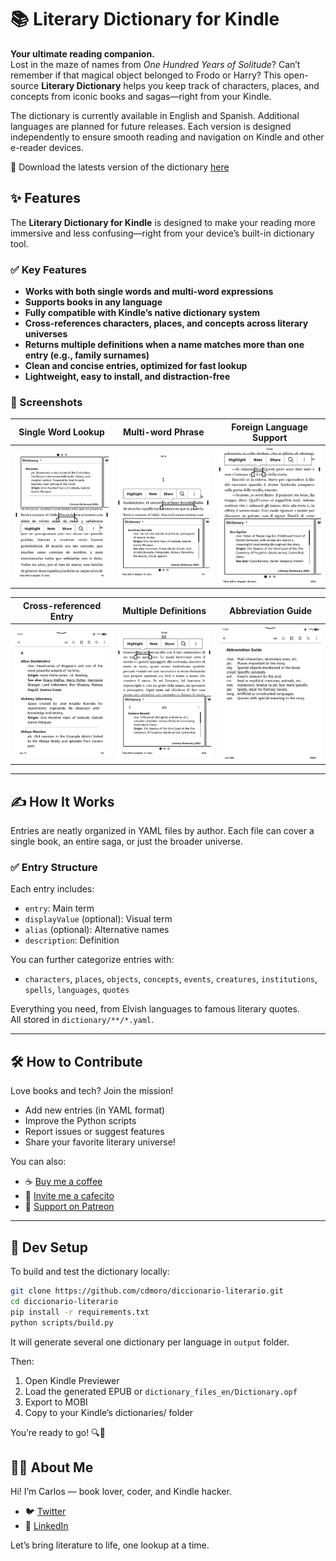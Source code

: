 # 📚 Literary Dictionary for Kindle

**Your ultimate reading companion.**  
Lost in the maze of names from _One Hundred Years of Solitude_? Can’t remember if that magical object belonged to Frodo or Harry? This open-source **Literary Dictionary** helps you keep track of characters, places, and concepts from iconic books and sagas—right from your Kindle.

The dictionary is currently available in English and Spanish. Additional languages are planned for future releases. Each version is designed independently to ensure smooth reading and navigation on Kindle and other e-reader devices.

🎯 Download the latests version of the dictionary [here](https://github.com/cdmoro/literary-dictionary/releases/latest)

## ✨ Features

The **Literary Dictionary for Kindle** is designed to make your reading more immersive and less confusing—right from your device’s built-in dictionary tool.

### ✅ Key Features

- **Works with both single words and multi-word expressions**  
- **Supports books in any language**
- **Fully compatible with Kindle’s native dictionary system**
- **Cross-references characters, places, and concepts across literary universes**
- **Returns multiple definitions when a name matches more than one entry (e.g., family surnames)**
- **Clean and concise entries, optimized for fast lookup**
- **Lightweight, easy to install, and distraction-free**

### 📸 Screenshots

| Single Word Lookup | Multi-word Phrase | Foreign Language Support |
|--------------------|-------------------|---------------------------|
| ![Single Word Screenshot](./screenshots/single-word.png) | ![Multi-word Screenshot](./screenshots/multi-word.png) | ![Foreign Language Screenshot](./screenshots/foreign-language.png) |

| Cross-referenced Entry | Multiple Definitions | Abbreviation Guide |
|------------------------|------------------------|------------------------|
| ![Cross-reference Screenshot](./screenshots/cross-reference.png) | ![Multiple Definitions Screenshot](./screenshots/multiple-definitions.png) | ![Abbreviation Guide Screenshot](./screenshots/abbreviation-guide.png) |


---

## ✍️ How It Works

Entries are neatly organized in YAML files by author. Each file can cover a single book, an entire saga, or just the broader universe.

### ✅ Entry Structure

Each entry includes:
- `entry`: Main term
- `displayValue` (optional): Visual term
- `alias` (optional): Alternative names
- `description`: Definition

You can further categorize entries with:
- `characters`, `places`, `objects`, `concepts`, `events`, `creatures`, `institutions`, `spells`, `languages`, `quotes`

Everything you need, from Elvish languages to famous literary quotes.  
All stored in `dictionary/**/*.yaml`.

---

## 🛠️ How to Contribute

Love books and tech? Join the mission!

- Add new entries (in YAML format)
- Improve the Python scripts
- Report issues or suggest features
- Share your favorite literary universe!

You can also:
- ☕ [Buy me a coffee](https://buymeacoffee.com/cdmoro)
- 🧉 [Invite me a cafecito](http://cafecito.app/cdmoro)
- 🎁 [Support on Patreon](https://patreon.com/cdmoro)

---

## 🧪 Dev Setup

To build and test the dictionary locally:

```bash
git clone https://github.com/cdmoro/diccionario-literario.git
cd diccionario-literario
pip install -r requirements.txt
python scripts/build.py
```

It will generate several one dictionary per language in `output` folder.

Then:

1. Open Kindle Previewer
1. Load the generated EPUB or `dictionary_files_en/Dictionary.opf`
1. Export to MOBI
1. Copy to your Kindle’s dictionaries/ folder

You’re ready to go! 🔍📖

## 🙋‍♂️ About Me

Hi! I’m Carlos — book lover, coder, and Kindle hacker.

- 🐦 [Twitter](https://twitter.com/CarlosBonadeo)
- 💼 [LinkedIn](https://www.linkedin.com/in/cdbonadeo/)

Let’s bring literature to life, one lookup at a time.
